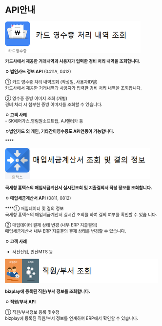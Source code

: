 # API안내

![](../../.gitbook/assets/image%20%2875%29.png)

 **카드사에서 제공한 거래내역과 사용자가 입력한 경비 처리 내역을 조회합니다.**

 **ㅇ 법인카드 정보 API** \(0411A, 0412\)  
  
   ① 카드 영수증 처리 내역조회 \(작성일, 사용자ID별\)  
      카드사에서 제공한 거래내역과 사용자가 입력한 경비 처리 내역을 조회합니다.  
  
   ② 영수증 증빙 이미지 조회 \(개별\)  
      경비 처리 시 첨부한 증빙 이미지를 조회할 수 있습니다. 

 **ㅇ 고객 사례**  
    - SK에어가스,영림원소프트랩, AJ렌터카 등  
  
 **ㅇ법인카드 외 개인, 기타간이영수증도  API연동이 가능합니다.**

\*\*\*\*

![](../../.gitbook/assets/image%20%2883%29.png)

 **국세청 홈택스의 매입세금계산서 실시간조회 및 지출결의서 작성 정보를 조회합니다.**

 **ㅇ 매입세금계산서 API** \(0811, 0812\)  
  
   ****① 매입데이터 및 결의 정보  
      국세청 홈택스의 매입세금계산서 실시간 조회를 하여 결의 여부를 확인할 수 있습 니다.  
  
   ② 매입데이터 결재 상태 변경 \(내부 ERP 지출결의\)  
      매입세금계산서 내부 ERP 지출결의 결재 상태를 변경할 수 있습니다.

 **ㅇ 고객 사례**  
   - 서진산업, 인산MTS 등



![](../../.gitbook/assets/image%20%28215%29.png)

 **bizplay에 등록된 직원/부서 정보를 조회합니다.**

 **ㅇ 직원/부서 API**

   ① 직원/부서정보 등록 및수정  
      bizplay에 등록된 직원/부서 정보를 연계하여 ERP에서 확인할 수 있습니다.

